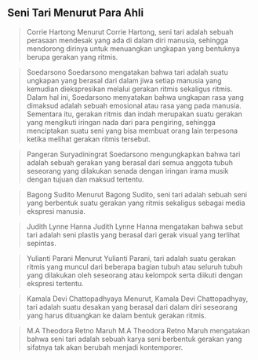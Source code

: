 ## Seni Tari Menurut Para Ahli

>Corrie Hartong
Menurut Corrie Hartong, seni tari adalah sebuah perasaan mendesak yang ada di dalam diri manusia, sehingga mendorong dirinya untuk menuangkan ungkapan yang bentuknya berupa gerakan yang ritmis.

>Soedarsono
Soedarsono mengatakan bahwa tari adalah suatu ungkapan yang berasal dari dalam jiwa setiap manusia yang kemudian diekspresikan melalui gerakan ritmis sekaligus ritmis. Dalam hal ini, Soedarsono menyatakan bahwa ungkapan rasa yang dimaksud adalah sebuah emosional atau rasa yang pada manusia. Sementara itu, gerakan ritmis dan indah merupakan suatu gerakan yang mengikuti iringan nada dari para pengiring, sehingga menciptakan suatu seni yang bisa membuat orang lain terpesona ketika melihat gerakan ritmis tersebut.

>Pangeran Suryadiningrat
Soedarsono mengungkapkan bahwa tari adalah sebuah gerakan yang berasal dari semua anggota tubuh seseorang yang dilakukan senada dengan iringan irama musik dengan tujuan dan maksud tertentu.

>Bagong Sudito
Menurut Bagong Sudito, seni tari adalah sebuah seni yang berbentuk suatu gerakan yang ritmis sekaligus sebagai media ekspresi manusia.

>Judith Lynne Hanna 
Judith Lynne Hanna mengatakan bahwa sebut tari adalah seni plastis yang berasal dari gerak visual yang terlihat sepintas.

>Yulianti Parani
Menurut Yulianti Parani, tari adalah suatu gerakan ritmis yang muncul dari beberapa bagian tubuh atau seluruh tubuh yang dilakukan oleh seseorang atau kelompok serta diikuti dengan ekspresi tertentu.

>Kamala Devi Chattopadhyaya
Menurut, Kamala Devi Chattopadhyay, tari adalah suatu desakan yang berasal dari dalam diri seseorang yang harus dituangkan ke dalam bentuk gerakan ritmis.

>M.A Theodora Retno Maruh
M.A Theodora Retno Maruh mengatakan bahwa seni tari adalah sebuah karya seni berbentuk gerakan yang sifatnya tak akan berubah menjadi kontemporer.